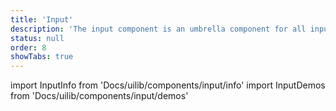 ```yaml
---
title: 'Input'
description: 'The input component is an umbrella component for all inputs which share the same style as the classic text input field.'
status: null
order: 8
showTabs: true
---
```


import InputInfo from 'Docs/uilib/components/input/info'
import InputDemos from 'Docs/uilib/components/input/demos'

<InputInfo />
<InputDemos />

